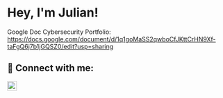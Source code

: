 <h1>Hey, I'm Julian! <br/><a/a></h1>

Google Doc Cybersecurity Portfolio: https://docs.google.com/document/d/1q1goMaSS2qwboCfJKttCrHN9Xf-taFgQ6j7b1jGQSZ0/edit?usp=sharing

<h2> 🤳 Connect with me:</h2>


[<img align="left" alt="JulianSmart | LinkedIn" width="22px" src="https://cdn.jsdelivr.net/npm/simple-icons@v3/icons/linkedin.svg" />][linkedin]


[loom]: https://www.loom.com/share/20054b55ea4d48c29f80b28fc8b78c54?sid=3d212284-665b-4668-9e26-5a43b380efcd
[linkedin]: https://linkedin.com/in/juliansmart

<!--
**joshmadakor1/joshmadakor1** is a ✨ _special_ ✨ repository because its `README.md` (this file) appears on your GitHub profile.

Here are some ideas to get you started:

- 🔭 I’m currently working on ...
- 🌱 I’m currently learning ...
- 👯 I’m looking to collaborate on ...
- 🤔 I’m looking for help with ...
- 💬 Ask me about ...
- 📫 How to reach me: ...
- 😄 Pronouns: ...
- ⚡ Fun fact: ...
-->
